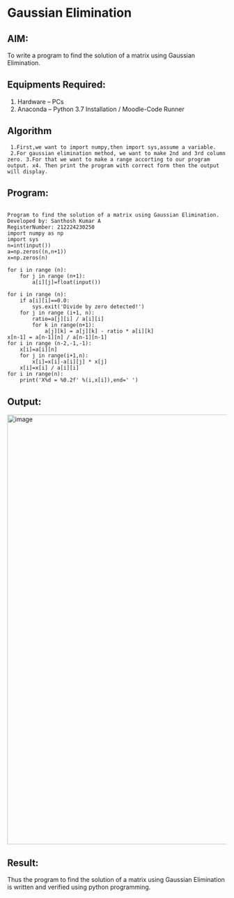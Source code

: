 # Gaussian Elimination

## AIM:
To write a program to find the solution of a matrix using Gaussian Elimination.

## Equipments Required:
1. Hardware – PCs
2. Anaconda – Python 3.7 Installation / Moodle-Code Runner

## Algorithm
```
 1.First,we want to import numpy,then import sys,assume a variable.
 2.For gaussian elimination method, we want to make 2nd and 3rd column zero. 3.For that we want to make a range accorting to our program output. x4. Then print the program with correct form then the output will display.
```
## Program:
```

Program to find the solution of a matrix using Gaussian Elimination.
Developed by: Santhosh Kumar A
RegisterNumber: 212224230250
import numpy as np
import sys
n=int(input())
a=np.zeros((n,n+1))
x=np.zeros(n)

for i in range (n):
    for j in range (n+1):
        a[i][j]=float(input())

for i in range (n):        
    if a[i][i]==0.0:
        sys.exit('Divide by zero detected!')
    for j in range (i+1, n):
        ratio=a[j][i] / a[i][i]
        for k in range(n+1):
            a[j][k] = a[j][k] - ratio * a[i][k]
x[n-1] = a[n-1][n] / a[n-1][n-1]
for i in range (n-2,-1,-1):
    x[i]=a[i][n]
    for j in range(i+1,n):
        x[i]=x[i]-a[i][j] * x[j]
    x[i]=x[i] / a[i][i]
for i in range(n):
    print('X%d = %0.2f' %(i,x[i]),end=' ')
```

## Output:
<img width="914" height="984" alt="image" src="https://github.com/user-attachments/assets/3ee6e514-c90e-4390-bfb4-32f441f8045d" />



## Result:
Thus the program to find the solution of a matrix using Gaussian Elimination is written and verified using python programming.

